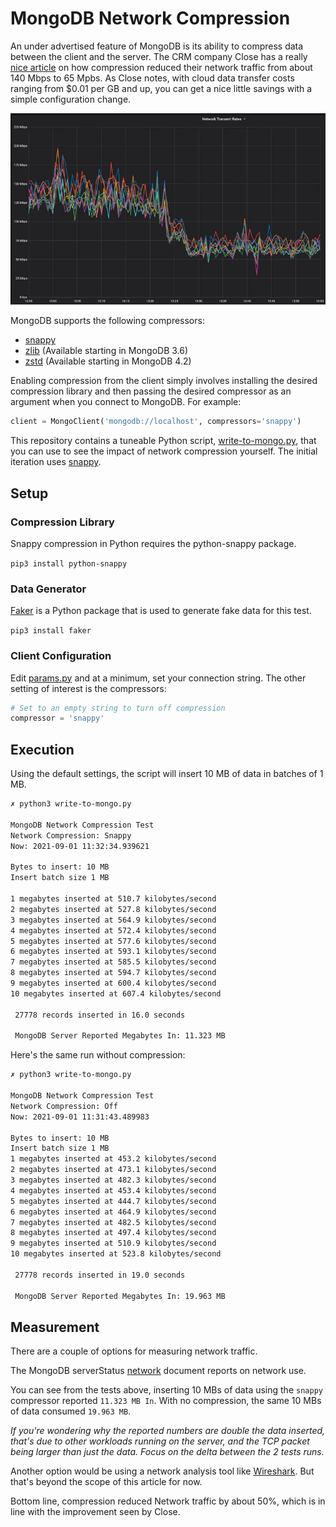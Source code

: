 # MongoDB Network Compression

An under advertised feature of MongoDB is its ability to compress data between the client and the server. The CRM company Close has a really [nice article](https://making.close.com/posts/mongodb-network-compression) on how compression reduced their network traffic from about 140 Mbps to 65 Mpbs. As Close notes, with cloud data transfer costs ranging from $0.01 per GB and up, you can get a nice little savings with a simple configuration change. 

![mongodb-network-compression-chart](img/mongodb-network-compression-chart.webp)

MongoDB supports the following compressors:

* [snappy](https://docs.mongodb.com/manual/reference/glossary/#std-term-snappy)
* [zlib](https://docs.mongodb.com/manual/reference/glossary/#std-term-zlib) (Available starting in MongoDB 3.6)
* [zstd](https://docs.mongodb.com/manual/reference/glossary/#std-term-zlib) (Available starting in MongoDB 4.2)

Enabling compression from the client simply involves installing the desired compression library and then passing the desired compressor as an argument when you connect to MongoDB. For example:

```PYTHON
client = MongoClient('mongodb://localhost', compressors='snappy')
```


This repository contains a tuneable Python script, [write-to-mongo.py](write-to-mongo.py), that you can use to see the impact of network compression yourself. The initial iteration uses [snappy](https://docs.mongodb.com/manual/reference/glossary/#std-term-snappy).





## Setup

### Compression Library
Snappy compression in Python requires the python-snappy package.

```pip3 install python-snappy```

### Data Generator
[Faker](https://faker.readthedocs.io/en/master/) is a Python package that is used to generate fake data for this test.

```pip3 install faker ```


### Client Configuration

Edit [params.py](params.py) and at a minimum, set your connection string. The other setting of interest is the compressors:

``` PYTHON
# Set to an empty string to turn off compression
compressor = 'snappy'
```

## Execution

Using the default settings, the script will insert 10 MB of data in batches of 1 MB.

```ZSH
✗ python3 write-to-mongo.py

MongoDB Network Compression Test
Network Compression: Snappy
Now: 2021-09-01 11:32:34.939621

Bytes to insert: 10 MB
Insert batch size 1 MB

1 megabytes inserted at 510.7 kilobytes/second
2 megabytes inserted at 527.8 kilobytes/second
3 megabytes inserted at 564.9 kilobytes/second
4 megabytes inserted at 572.4 kilobytes/second
5 megabytes inserted at 577.6 kilobytes/second
6 megabytes inserted at 593.1 kilobytes/second
7 megabytes inserted at 585.5 kilobytes/second
8 megabytes inserted at 594.7 kilobytes/second
9 megabytes inserted at 600.4 kilobytes/second
10 megabytes inserted at 607.4 kilobytes/second

 27778 records inserted in 16.0 seconds

 MongoDB Server Reported Megabytes In: 11.323 MB
```

Here's the same run without compression:

```zsh
✗ python3 write-to-mongo.py

MongoDB Network Compression Test
Network Compression: Off
Now: 2021-09-01 11:31:43.489983

Bytes to insert: 10 MB
Insert batch size 1 MB
1 megabytes inserted at 453.2 kilobytes/second
2 megabytes inserted at 473.1 kilobytes/second
3 megabytes inserted at 482.3 kilobytes/second
4 megabytes inserted at 453.4 kilobytes/second
5 megabytes inserted at 444.7 kilobytes/second
6 megabytes inserted at 464.9 kilobytes/second
7 megabytes inserted at 482.5 kilobytes/second
8 megabytes inserted at 497.4 kilobytes/second
9 megabytes inserted at 510.9 kilobytes/second
10 megabytes inserted at 523.8 kilobytes/second

 27778 records inserted in 19.0 seconds

 MongoDB Server Reported Megabytes In: 19.963 MB
 ```

## Measurement

There are a couple of options for measuring network traffic. 

The MongoDB serverStatus [network](https://docs.mongodb.com/manual/reference/command/serverStatus/#network) document reports on network use.

You can see from the tests above, inserting 10 MBs of data using the `snappy` compressor reported `11.323 MB In`. With no compression, the same 10 MBs of data consumed `19.963 MB`.

_If you're wondering why the reported numbers are double the data inserted, that's due to other workloads running on the server, and the TCP packet being larger than just the data. Focus on the delta between the 2 tests runs._

Another option would be using a network analysis tool like [Wireshark](https://www.wireshark.org/). But that's beyond the scope of this article for now.

Bottom line, compression reduced Network traffic by about 50%, which is in line with the improvement seen by Close. 


